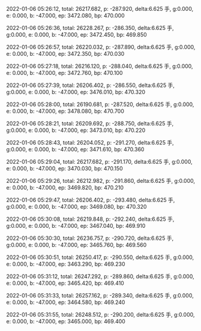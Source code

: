 2022-01-06 05:26:12, total: 26217.682, p: -287.920, delta:6.625 手, g:0.000, e: 0.000, b: -47.000, ep: 3472.080, bp: 470.000

2022-01-06 05:26:36, total: 26228.267, p: -286.350, delta:6.625 手, g:0.000, e: 0.000, b: -47.000, ep: 3472.450, bp: 469.850

2022-01-06 05:26:57, total: 26220.032, p: -287.890, delta:6.625 手, g:0.000, e: 0.000, b: -47.000, ep: 3472.350, bp: 470.030

2022-01-06 05:27:18, total: 26216.120, p: -288.040, delta:6.625 手, g:0.000, e: 0.000, b: -47.000, ep: 3472.760, bp: 470.100

2022-01-06 05:27:39, total: 26206.402, p: -286.550, delta:6.625 手, g:0.000, e: 0.000, b: -47.000, ep: 3476.010, bp: 470.320

2022-01-06 05:28:00, total: 26190.681, p: -287.520, delta:6.625 手, g:0.000, e: 0.000, b: -47.000, ep: 3478.080, bp: 470.700

2022-01-06 05:28:21, total: 26209.692, p: -288.750, delta:6.625 手, g:0.000, e: 0.000, b: -47.000, ep: 3473.010, bp: 470.220

2022-01-06 05:28:43, total: 26204.052, p: -291.270, delta:6.625 手, g:0.000, e: 0.000, b: -47.000, ep: 3471.610, bp: 470.360

2022-01-06 05:29:04, total: 26217.682, p: -291.170, delta:6.625 手, g:0.000, e: 0.000, b: -47.000, ep: 3470.030, bp: 470.150

2022-01-06 05:29:26, total: 26212.982, p: -291.860, delta:6.625 手, g:0.000, e: 0.000, b: -47.000, ep: 3469.820, bp: 470.210

2022-01-06 05:29:47, total: 26206.402, p: -293.480, delta:6.625 手, g:0.000, e: 0.000, b: -47.000, ep: 3469.080, bp: 470.320

2022-01-06 05:30:08, total: 26219.848, p: -292.240, delta:6.625 手, g:0.000, e: 0.000, b: -47.000, ep: 3467.040, bp: 469.910

2022-01-06 05:30:30, total: 26236.757, p: -290.720, delta:6.625 手, g:0.000, e: 0.000, b: -47.000, ep: 3465.760, bp: 469.560

2022-01-06 05:30:51, total: 26250.417, p: -290.550, delta:6.625 手, g:0.000, e: 0.000, b: -47.000, ep: 3463.290, bp: 469.230

2022-01-06 05:31:12, total: 26247.292, p: -289.860, delta:6.625 手, g:0.000, e: 0.000, b: -47.000, ep: 3465.420, bp: 469.410

2022-01-06 05:31:33, total: 26257.162, p: -289.340, delta:6.625 手, g:0.000, e: 0.000, b: -47.000, ep: 3464.580, bp: 469.240

2022-01-06 05:31:55, total: 26248.512, p: -290.200, delta:6.625 手, g:0.000, e: 0.000, b: -47.000, ep: 3465.000, bp: 469.400